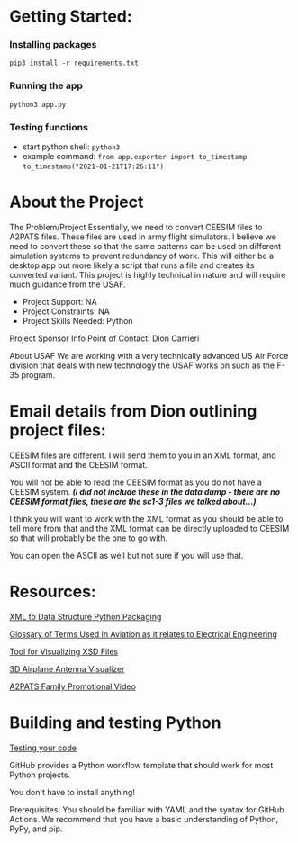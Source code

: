 # Getting Started:
### Installing packages
```pip3 install -r requirements.txt```

### Running the app
```python3 app.py```

### Testing functions
- start python shell: ```python3```  
- example command: 
```from app.exporter import to_timestamp```
```to_timestamp("2021-01-21T17:26:11")```


# About the Project

The Problem/Project
Essentially, we need to convert CEESIM files to A2PATS files. These files are used in army flight simulators. I believe we need to convert these so that the same patterns can be used on different simulation systems to prevent redundancy of work. This will either be a desktop app but more likely a script that runs a file and creates its converted variant. This project is highly technical in nature and will require much guidance from the USAF.

- Project Support: NA
- Project Constraints: NA
- Project Skills Needed: Python

Project Sponsor Info
Point of Contact: Dion Carrieri

About USAF
We are working with a very technically advanced US Air Force division that deals with new technology the USAF works on such as the F-35 program.

# Email details from Dion outlining project files:

CEESIM files are different. I will send them to you in an XML format, and ASCII format and the CEESIM format.

You will not be able to read the CEESIM format as you do not have a CEESIM system. __*(I did not include these in the data dump - there are no CEESIM format files, these are the sc1-3 files we talked about...)*__

I think you will want to work with the XML format as you should be able to tell more from that and the XML format can be directly uploaded to CEESIM so that will probably be the one to go with.

You can open the ASCII as well but not sure if you will use that.

# Resources:

[XML to Data Structure Python Packaging](http://pyxb.sourceforge.net/)

[Glossary of Terms Used In Aviation as it relates to Electrical Engineering](https://www.radartutorial.eu/index.en.html)

[Tool for Visualizing XSD Files](http://visualxsd.com/)

[3D Airplane Antenna Visualizer](https://www.youtube.com/watch?v=jtxXOfzPdK4&ab_channel=TheVindicators)

[A2PATS Family Promotional Video](https://www.youtube.com/watch?v=xBHQJwdqe58&ab_channel=textronsystems)


# Building and testing Python
[Testing your code](https://docs.github.com/en/actions/guides/building-and-testing-python#testing-your-code)

GitHub provides a Python workflow template that should work for most Python projects. 

You don't have to install anything! 

Prerequisites:
You should be familiar with YAML and the syntax for GitHub Actions. We recommend that you have a basic understanding of Python, PyPy, and pip.

